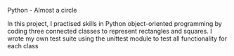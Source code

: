 Python - Almost a circle

In this project, I practised skills in Python object-oriented programming by coding three connected classes to represent rectangles and squares. I wrote my own test suite using the unittest module to test all functionality for each class
